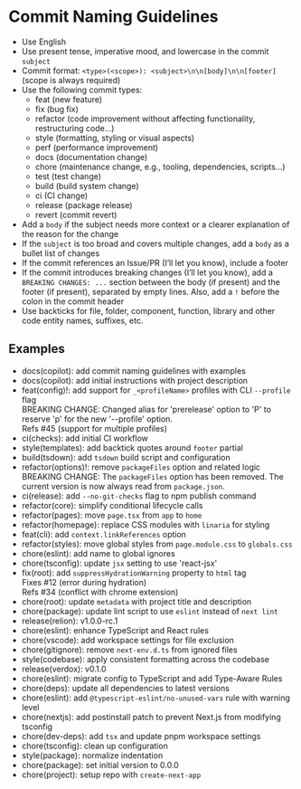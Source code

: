 # Commit Naming Guidelines

- Use English
- Use present tense, imperative mood, and lowercase in the commit `subject`
- Commit format: `<type>(<scope>): <subject>\n\n[body]\n\n[footer]` (scope is always required)
- Use the following commit types:
  - feat (new feature)
  - fix (bug fix)
  - refactor (code improvement without affecting functionality, restructuring code...)
  - style (formatting, styling or visual aspects)
  - perf (performance improvement)
  - docs (documentation change)
  - chore (maintenance change, e.g., tooling, dependencies, scripts...)
  - test (test change)
  - build (build system change)
  - ci (CI change)
  - release (package release)
  - revert (commit revert)
- Add a `body` if the subject needs more context or a clearer explanation of the reason for the change
- If the `subject` is too broad and covers multiple changes, add a `body` as a bullet list of changes
- If the commit references an Issue/PR (I’ll let you know), include a footer
- If the commit introduces breaking changes (I’ll let you know), add a `BREAKING CHANGES: ...` section between the body (if present) and the footer (if present), separated by empty lines. Also, add a `!` before the colon in the commit header
- Use backticks for file, folder, component, function, library and other code entity names, suffixes, etc.


## Examples

- docs(copilot): add commit naming guidelines with examples
- docs(copilot): add initial instructions with project description
- feat(config)!: add support for `_<profileName>` profiles with CLI `--profile` flag  
  BREAKING CHANGE: Changed alias for 'prerelease' option to 'P' to reserve 'p' for the new '--profile' option.  
  Refs #45 (support for multiple profiles)
- ci(checks): add initial CI workflow
- style(templates): add backtick quotes around `footer` partial
- build(tsdown): add `tsdown` build script and configuration
- refactor(options)!: remove `packageFiles` option and related logic  
  BREAKING CHANGE: The `packageFiles` option has been removed. The current version is now always read from `package.json`.
- ci(release): add `--no-git-checks` flag to npm publish command
- refactor(core): simplify conditional lifecycle calls
- refactor(pages): move `page.tsx` from `app` to `home`
- refactor(homepage): replace CSS modules with `linaria` for styling
- feat(cli): add `context.linkReferences` option
- refactor(styles): move global styles from `page.module.css` to `globals.css`
- chore(eslint): add name to global ignores
- chore(tsconfig): update `jsx` setting to use 'react-jsx'
- fix(root): add `suppressHydrationWarning` property to `html` tag  
  Fixes #12 (error during hydration)  
  Refs #34 (conflict with chrome extension)
- chore(root): update `metadata` with project title and description
- chore(package): update lint script to use `eslint` instead of `next lint`
- release(relion): v1.0.0-rc.1
- chore(eslint): enhance TypeScript and React rules
- chore(vscode): add workspace settings for file exclusion
- chore(gitignore): remove `next-env.d.ts` from ignored files
- style(codebase): apply consistent formatting across the codebase
- release(verdox): v0.1.0
- chore(eslint): migrate config to TypeScript and add Type-Aware Rules
- chore(deps): update all dependencies to latest versions
- chore(eslint): add `@typescript-eslint/no-unused-vars` rule with warning level
- chore(nextjs): add postinstall patch to prevent Next.js from modifying tsconfig
- chore(dev-deps): add `tsx` and update pnpm workspace settings
- chore(tsconfig): clean up configuration
- style(package): normalize indentation
- chore(package): set initial version to 0.0.0
- chore(project): setup repo with `create-next-app`